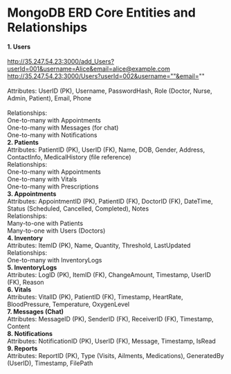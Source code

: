 # MongoDB ERD Core Entities and Relationships


<b> 1. Users </b> <br>
 <br>
http://35.247.54.23:3000/add_Users?userId=001&username=Alice&email=alice@example.com <br>
http://35.247.54.23:3000/Users?userId=002&username=""&email="" <br>
 <br>
Attributes: UserID (PK), Username, PasswordHash, Role (Doctor, Nurse, Admin, Patient), Email, Phone<br> <br>
Relationships:<br>
One-to-many with Appointments<br>
One-to-many with Messages (for chat)<br>
One-to-many with Notifications<br>
<b> 2. Patients </b> <br>
Attributes: PatientID (PK), UserID (FK), Name, DOB, Gender, Address, ContactInfo, MedicalHistory (file reference)<br>
Relationships:<br>
One-to-many with Appointments<br>
One-to-many with Vitals<br>
One-to-many with Prescriptions<br>
<b> 3. Appointments </b> <br>
Attributes: AppointmentID (PK), PatientID (FK), DoctorID (FK), DateTime, Status (Scheduled, Cancelled, Completed), Notes<br>
Relationships:<br>
Many-to-one with Patients<br>
Many-to-one with Users (Doctors)<br>
<b> 4. Inventory </b> <br>
Attributes: ItemID (PK), Name, Quantity, Threshold, LastUpdated<br>
Relationships:<br>
One-to-many with InventoryLogs<br>
<b> 5. InventoryLogs </b> <br>
Attributes: LogID (PK), ItemID (FK), ChangeAmount, Timestamp, UserID (FK), Reason<br>
<b> 6. Vitals </b> <br>
Attributes: VitalID (PK), PatientID (FK), Timestamp, HeartRate, BloodPressure, Temperature, OxygenLevel<br>
<b> 7. Messages (Chat) </b> <br>
Attributes: MessageID (PK), SenderID (FK), ReceiverID (FK), Timestamp, Content<br>
<b> 8. Notifications </b> <br>
Attributes: NotificationID (PK), UserID (FK), Message, Timestamp, IsRead<br>
<b> 9. Reports </b> <br>
Attributes: ReportID (PK), Type (Visits, Ailments, Medications), GeneratedBy (UserID), Timestamp, FilePath<br>
